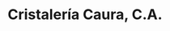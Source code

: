 ---
title: "Cristalería Caura, C.A."
url: /ciudad-guayana-puerto-ordaz/cristaleria-caura-c-a/
shop: Baustoffe
---